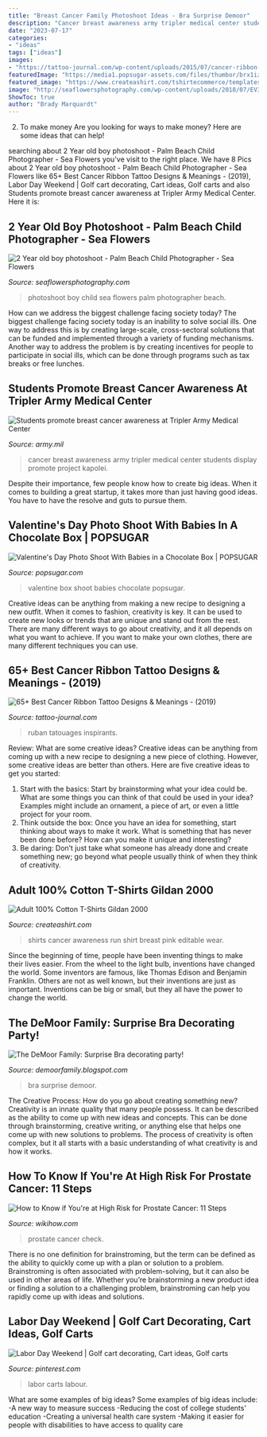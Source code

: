 ```yaml
---
title: "Breast Cancer Family Photoshoot Ideas - Bra Surprise Demoor"
description: "Cancer breast awareness army tripler medical center students display promote project kapolei"
date: "2023-07-17"
categories:
- "ideas"
tags: ["ideas"]
images:
- "https://tattoo-journal.com/wp-content/uploads/2015/07/cancer-ribbon-tattoo-26.jpg"
featuredImage: "https://media1.popsugar-assets.com/files/thumbor/brx1izrkURX-QrBhZ1A1XNamXk8/fit-in/728xorig/filters:format_auto-!!-:strip_icc-!!-/2020/02/13/741/n/24155406/f40a6be977e8f5c8_JoAnn_and_all_the_babies/i/valentine-day-photo-shoot-with-babies-in-chocolate-box.png"
featured_image: "https://www.createashirt.com/tshirtecommerce/templatesPreview/WEAR-PINK-BREAST-CANCER-REAL-MEN-AWARENESS-RUN-2018-T-Shirts.png"
image: "http://seaflowersphotography.com/wp-content/uploads/2018/07/EV3A2935-copy.jpg"
ShowToc: true
author: "Brady Marquardt"
---
```



2. To make money
Are you looking for ways to make money? Here are some ideas that can help!

	

		
searching about 2 Year old boy photoshoot - Palm Beach Child Photographer - Sea Flowers you've visit to the right place. We have 8 Pics about 2 Year old boy photoshoot - Palm Beach Child Photographer - Sea Flowers like 65+ Best Cancer Ribbon Tattoo Designs &amp; Meanings - (2019), Labor Day Weekend | Golf cart decorating, Cart ideas, Golf carts and also Students promote breast cancer awareness at Tripler Army Medical Center. Here it is:
		
    
## 2 Year Old Boy Photoshoot - Palm Beach Child Photographer - Sea Flowers

<img loading=lazy src="http://seaflowersphotography.com/wp-content/uploads/2018/07/EV3A2935-copy.jpg" onerror="this.onerror=null;this.src='https://tse2.mm.bing.net/th?id=OIP.jPLE7QEMDA6h8UmlHDwn2AHaLH&amp;pid=15.1';" alt="2 Year old boy photoshoot - Palm Beach Child Photographer - Sea Flowers">

_Source: seaflowersphotography.com_

>photoshoot boy child sea flowers palm photographer beach. 

	

How can we address the biggest challenge facing society today?
The biggest challenge facing society today is an inability to solve social ills. One way to address this is by creating large-scale, cross-sectoral solutions that can be funded and implemented through a variety of funding mechanisms. Another way to address the problem is by creating incentives for people to participate in social ills, which can be done through programs such as tax breaks or free lunches.

    
## Students Promote Breast Cancer Awareness At Tripler Army Medical Center

<img loading=lazy src="https://www.army.mil/e2/c/images/2012/03/08/238166/original.jpg" onerror="this.onerror=null;this.src='https://tse1.mm.bing.net/th?id=OIP.htlZ2ce3Ynov4dql1cEtlAHaE8&amp;pid=15.1';" alt="Students promote breast cancer awareness at Tripler Army Medical Center">

_Source: army.mil_

>cancer breast awareness army tripler medical center students display promote project kapolei. 

	

Despite their importance, few people know how to create big ideas. When it comes to building a great startup, it takes more than just having good ideas. You have to have the resolve and guts to pursue them.

    
## Valentine&#039;s Day Photo Shoot With Babies In A Chocolate Box | POPSUGAR

<img loading=lazy src="https://media1.popsugar-assets.com/files/thumbor/brx1izrkURX-QrBhZ1A1XNamXk8/fit-in/728xorig/filters:format_auto-!!-:strip_icc-!!-/2020/02/13/741/n/24155406/f40a6be977e8f5c8_JoAnn_and_all_the_babies/i/valentine-day-photo-shoot-with-babies-in-chocolate-box.png" onerror="this.onerror=null;this.src='https://tse2.mm.bing.net/th?id=OIP.7XBrGSj4EepRwXHr8IPh-AHaG7&amp;pid=15.1';" alt="Valentine&#039;s Day Photo Shoot With Babies in a Chocolate Box | POPSUGAR">

_Source: popsugar.com_

>valentine box shoot babies chocolate popsugar. 

	

Creative ideas can be anything from making a new recipe to designing a new outfit. When it comes to fashion, creativity is key. It can be used to create new looks or trends that are unique and stand out from the rest. There are many different ways to go about creativity, and it all depends on what you want to achieve. If you want to make your own clothes, there are many different techniques you can use.

    
## 65+ Best Cancer Ribbon Tattoo Designs &amp; Meanings - (2019)

<img loading=lazy src="https://tattoo-journal.com/wp-content/uploads/2015/07/cancer-ribbon-tattoo-26.jpg" onerror="this.onerror=null;this.src='https://tse2.mm.bing.net/th?id=OIP.IneJkDNaNeCkmCEO4HQ7bwHaHa&amp;pid=15.1';" alt="65+ Best Cancer Ribbon Tattoo Designs &amp; Meanings - (2019)">

_Source: tattoo-journal.com_

>ruban tatouages inspirants. 

	

Review: What are some creative ideas?
Creative ideas can be anything from coming up with a new recipe to designing a new piece of clothing. However, some creative ideas are better than others. Here are five creative ideas to get you started: 
1. Start with the basics: Start by brainstorming what your idea could be. What are some things you can think of that could be used in your idea? Examples might include an ornament, a piece of art, or even a little project for your room. 
2. Think outside the box: Once you have an idea for something, start thinking about ways to make it work. What is something that has never been done before? How can you make it unique and interesting? 
3. Be daring: Don’t just take what someone has already done and create something new; go beyond what people usually think of when they think of creativity.

    
## Adult 100% Cotton T-Shirts Gildan 2000

<img loading=lazy src="https://www.createashirt.com/tshirtecommerce/templatesPreview/WEAR-PINK-BREAST-CANCER-REAL-MEN-AWARENESS-RUN-2018-T-Shirts.png" onerror="this.onerror=null;this.src='https://tse1.mm.bing.net/th?id=OIP.rkvda99E683Pk2Wm09KX3AHaHa&amp;pid=15.1';" alt="Adult 100% Cotton T-Shirts Gildan 2000">

_Source: createashirt.com_

>shirts cancer awareness run shirt breast pink editable wear. 

	

Since the beginning of time, people have been inventing things to make their lives easier. From the wheel to the light bulb, inventions have changed the world. Some inventors are famous, like Thomas Edison and Benjamin Franklin. Others are not as well known, but their inventions are just as important. Inventions can be big or small, but they all have the power to change the world.

    
## The DeMoor Family: Surprise Bra Decorating Party!

<img loading=lazy src="http://3.bp.blogspot.com/-vFmIn3nxfac/Tou3llXjQ3I/AAAAAAAADgk/x2u-n_1ZzqY/s1600/103_1149.JPG" onerror="this.onerror=null;this.src='https://tse1.mm.bing.net/th?id=OIP.QtP-72WmvQbCeJ0e0jNrggHaFj&amp;pid=15.1';" alt="The DeMoor Family: Surprise Bra decorating party!">

_Source: demoorfamily.blogspot.com_

>bra surprise demoor. 

	

The Creative Process: How do you go about creating something new?
Creativity is an innate quality that many people possess. It can be described as the ability to come up with new ideas and concepts. This can be done through brainstorming, creative writing, or anything else that helps one come up with new solutions to problems. The process of creativity is often complex, but it all starts with a basic understanding of what creativity is and how it works.

    
## How To Know If You&#039;re At High Risk For Prostate Cancer: 11 Steps

<img loading=lazy src="https://www.wikihow.com/images/1/17/Check-Your-Prostate-Step-6-Version-4.jpg" onerror="this.onerror=null;this.src='https://tse1.mm.bing.net/th?id=OIP.PeUea-SqaKYTmXMv8C2H3QHaFj&amp;pid=15.1';" alt="How to Know if You&#039;re at High Risk for Prostate Cancer: 11 Steps">

_Source: wikihow.com_

>prostate cancer check. 

	

There is no one definition for brainstroming, but the term can be defined as the ability to quickly come up with a plan or solution to a problem. Brainstroming is often associated with problem-solving, but it can also be used in other areas of life. Whether you’re brainstorming a new product idea or finding a solution to a challenging problem, brainstroming can help you rapidly come up with ideas and solutions.

    
## Labor Day Weekend | Golf Cart Decorating, Cart Ideas, Golf Carts

<img loading=lazy src="https://i.pinimg.com/736x/88/9e/64/889e645b78d74fd6127edf87d99c4264--labour-day-weekend-labor-day.jpg" onerror="this.onerror=null;this.src='https://tse3.mm.bing.net/th?id=OIP._GNLpa15bGi_82Fuc7aEuQHaJ3&amp;pid=15.1';" alt="Labor Day Weekend | Golf cart decorating, Cart ideas, Golf carts">

_Source: pinterest.com_

>labor carts labour. 

	

What are some examples of big ideas?
Some examples of big ideas include: 
-A new way to measure success 
-Reducing the cost of college students' education 
-Creating a universal health care system
-Making it easier for people with disabilities to have access to quality care

